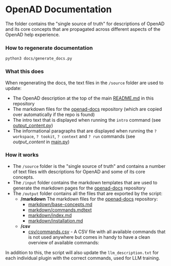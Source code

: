 # OpenAD Documentation

The folder contains the "single source of truth" for descriptions of OpenAD and its core concepts that are propagated across different aspects of the OpenAD help experience.

### How to regenerate documentation

    python3 docs/generate_docs.py

### What this does

When regenerating the docs, the text files in the `/source` folder are used to update:

-   The OpenAD description at the top of the main [README.md](/) in this repository
-   The markdown files for the [openad-docs] repository (which are copied over automatically if the repo is found)
-   The intro text that is displayed when running the `intro` command (see [output_content.py](/openad/helpers/output_content.py))
-   The informational paragraphs that are displayed when running the `? workspace`, `? tookit`, `? context` and `? run` commands (see _output_content_ in [main.py](/openad/app/main.py))

### How it works

-   The `/source` folder is the "single source of truth" and contains a number of text files with descriptions for OpenAD and some of its core concepts.
-   The `/input` folder contains the markdown templates that are used to generate the markdown pages for the [openad-docs] repository
-   The `/output` folder contains all the files that are exported by the script:
    -   **/markdown** The markdown files for the [openad-docs] repository:
        -   [markdown/base-concepts.md](output/markdown/base-concepts.md)
        -   [markdown/commands.mdtext](output/markdown/commands.md)
        -   [markdown/index.md](output/markdown/index.md)
        -   [markdown/installation.md](output/markdown/installation.md)
    -   **/csv**
        -   [csv/commands.csv](output/csv/commands.csv) - A CSV file with all available commands that is not used anywhere but comes in handy to have a clean overview of available commands:

In addition to this, the script will also update the `llm_description.txt` for each individual plugin with the correct commands, used for LLM training.

[openad-docs]: https://github.com/acceleratedscience/openad-docs
